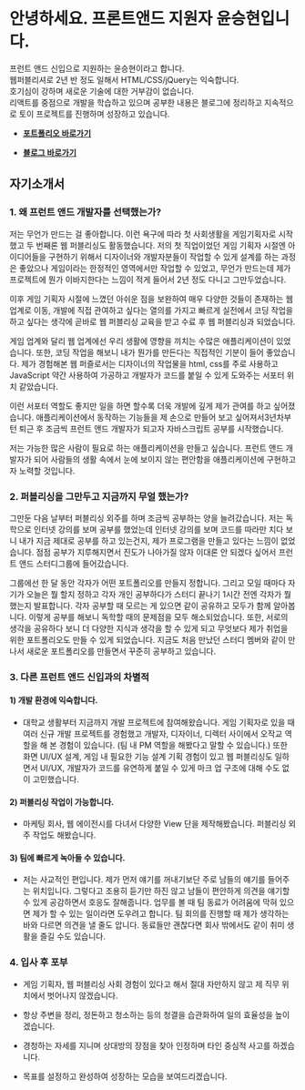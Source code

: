 # 안녕하세요. 프론트앤드 지원자 윤승현입니다.

프런트 앤드 신입으로 지원하는 윤승현이라고 합니다.</br>
웹퍼블리셔로 2년 반 정도 일해서 HTML/CSS/jQuery는 익숙합니다.</br>
호기심이 강하며 새로운 기술에 대한 거부감이 없습니다.</br>
리액트를 중점으로 개발을 학습하고 있으며 공부한 내용은 블로그에 정리하고 지속적으로 토이 프로젝트를 진행하며 성장하고 있습니다.

- **[포트폴리오 바로가기][portfolioLink]**

[portfolioLink]: https://ddock4you.github.io/ 'Go portfolio'

- **[블로그 바로가기][bloglink]**

[bloglink]: https://ddock4you.netlify.com/ 'Go bloglink'

## 자기소개서

### 1. 왜 프런트 앤드 개발자를 선택했는가?

저는 무언가 만드는 걸 좋아합니다. 이런 욕구에 따라 첫 사회생활을 게임기획자로 시작했고 두 번째론 웹 퍼블리싱도 활동했습니다.
저의 첫 직업이었던 게임 기획자 시절엔 아이디어들을 구현하기 위해서 디자이너와 개발자분들이 작업할 수 있게 설계를 하는 과정은 좋았으나 게임이라는 한정적인 영역에서만 작업할 수 있었고, 무언가 만드는데 제가 프로젝트에 뭔가 이바지한다는 느낌이 적게 들어서 2년 정도 다니고 그만두었습니다.

이후 게임 기획자 시절에 느꼈던 아쉬운 점을 보완하여 매우 다양한 것들이 존재하는 웹 업계로 이동, 개발에 직접 관여하고 싶다는 열의를 가지고 빠르게 실전에서 코딩 작업을 하고 싶다는 생각에 곧바로 웹 퍼블리싱 교육을 받고 수료 후 웹 퍼블리싱과 되었습니다.

게임 업계와 달리 웹 업계에선 우리 생활에 영향을 끼치는 수많은 애플리케이션이 있었습니다. 또한, 코딩 작업을 해보니 내가 뭔가를 만든다는 직접적인 기분이 들어 좋았습니다. 제가 경험해본 웹 퍼즐로서는 디자이너의 작업물을 html, css를 주로 사용하고 JavaScript 약간 사용하여 가공하고 개발자가 코드를 붙일 수 있게 도와주는 서포터 위치 같았습니다.

이런 서포터 역할도 좋지만 일을 하면 할수록 더욱 개발에 깊게 제가 관여를 하고 싶어졌습니다. 애플리케이션에서 동작하는 기능들을 제 손으로 만들어 보고 싶어져서3년차부턴 퇴근 후 조금씩 프런트 앤드 개발자가 되고자 자바스크립트 공부를 시작했습니다.

저는 가능한 많은 사람이 필요로 하는 애플리케이션을 만들고 싶습니다. 프런트 앤드 개발자가 되어 사람들의 생활 속에서 눈에 보이지 않는 편안함을 애플리케이션에 구현하고자 노력할 것입니다.

### 2. 퍼블리싱을 그만두고 지금까지 무얼 했는가?

그만둔 다음 날부터 퍼블리싱 외주를 하며 조금씩 공부하는 양을 늘려갔습니다. 저는 독학으로 인터넷 강의를 보며 공부를 했었는데 인터넷 강의를 보며 코드를 따라만 치다 보니 내가 지금 제대로 공부를 하고 있는건지, 제가 프로그램을 만들고 있다는 느낌이 없었습니다. 점점 공부가 지루해지면서 진도가 나아가질 않자 이대론 안 되겠다 싶어서 프런트 앤드 스터디그룹에 들어갔습니다.

그룹에선 한 달 동안 각자가 어떤 포트폴리오를 만들지 정합니다. 그리고 모일 때마다 자기가 오늘은 뭘 할지 정하고 각자 개인 공부하다가 스터디 끝나기 1시간 전엔 각자가 뭘 했는지 발표합니다. 각자 공부할 때 모르는 게 있으면 같이 공유하고 모두가 함께 알아봅니다. 이렇게 공부를 해보니 독학할 때의 문제점을 모두 해소되었습니다. 또한, 서로의 생각을 공유하다 보니 더 다양한 지식과 생각을 할 수 있게 되고 무엇보다 제가 취업을 위한 포트폴리오도 만들 수 있게 되었습니다.
지금도 처음 만났던 스터디 멤버와 같이 만나서 새로운 포트폴리오를 만들면서 꾸준히 공부하고 있습니다.

### 3. 다른 프런트 앤드 신입과의 차별적

#### 1) 개발 환경에 익숙합니다.

- 대학교 생활부터 지금까지 개발 프로젝트에 참여해왔습니다.
게임 기획자로 있을 때 여러 신규 개발 프로젝트를 경험했고 개발자, 디자이너, 디렉터 사이에서 오작교 역할을 해 본 경험이 있습니다. (팀 내 PM 역할을 해봤다고 말할 수 있습니다.)
또한 화면 UI/UX 설계, 게임 내 필요한 기능 설계 기획 경험이 있고 웹 퍼블리싱도 일하면서 UI/UX, 개발자가 코드를 유연하게 붙일 수 있게 마크 업 구조에 대해 수도 없이 고민했습니다.

#### 2) 퍼블리싱 작업이 가능합니다.

- 마케팅 회사, 웹 에이전시를 다녀서 다양한 View 단을 제작해봤습니다. 퍼블리싱 외주 작업도 해봤습니다.

#### 3) 팀에 빠르게 녹아들 수 있습니다.

- 저는 사교적인 편입니다. 제가 먼저 얘기를 꺼내기보단 주로 남들의 얘기를 들어주는 위치입니다. 그렇다고 조용히 듣기만 하진 않고 남들이 편안하게 의견을 얘기할 수 있게 공감하면서 호응도 잘해줍니다.
업무를 볼 때 팀 동료가 어려움에 막혀 있으면 제가 할 수 있는 일이라면 도우려고 합니다.
팀 회의를 진행할 때 제가 생각하는 바와 다르면 의견을 낼 줄도 압니다.
동료들만 괜찮다면 회사 밖에서도 같이 취미 생활을 즐길 수도 있습니다.

### 4. 입사 후 포부

- 게임 기획자, 웹 퍼블리싱 사회 경험이 있다고 해서 절대 자만하지 않고 제 직무 위치에서 벗어나지 않겠습니다.

- 항상 주변을 정리, 정돈하고 청소하는 등의 청결을 습관화하여 일의 효율성을 높이겠습니다.

- 경청하는 자세를 지니며 상대방의 장점을 찾아 인정하며 타인 중심적 사고를 하겠습니다.

- 목표를 설정하고 완성하여 성장하는 모습을 보여드리겠습니다.
